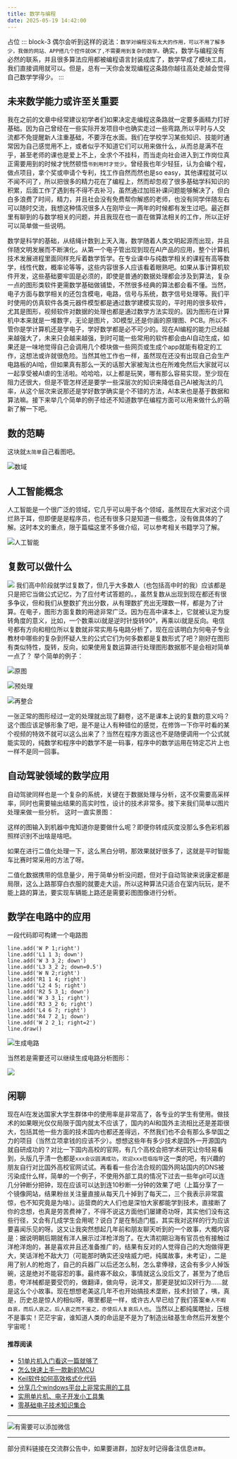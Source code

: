 ```yaml
---
title: 数学与编程
date: 2025-05-19 14:42:00
---
```


占位
::: block-3
偶尔会听到这样的说法：`数学对编程没有太大的作用，可以不用了解多少，我做的网站、APP搭几个控件就OK了,不需要用到复杂的数学。`确实，数学与编程没有必然的联系，并且很多算法应用都被编程语言封装成库了，数学早成了模块工具，我们直接调用就可以。但是，总有一天你会发现编程这条路你越往高处走越会觉得自己数学学得少。
:::
## 未来数学能力或许至关重要
我在之前的文章中经常建议初学者们如果决定走编程这条路就一定要多画精力打好基础。因为自己曾经在一些实际开发项目中也确实走过一些弯路,所以平时与人交流都不免提醒新人注重基础，不要浮在水面。我们在学校学习某些知识、技能时通常因为自己感觉用不上，或者似乎不知道它们可以用来做什么，从而总是满不在乎，甚至老师的课也是爱上不上，全求个不挂科，而当走向社会进入到工作岗位真正需要用到的时候才恍然顿悟`书到用时才觉少`。曾经我也年少轻狂，认为会编个程，做点项目，拿个奖或申请个专利，找工作自然而然也是so easy，其他课程就可以不闻不问了，所以把很多的精力花在了编程上，然而却忽视了很多基础学科知识的积累，后面工作了遇到有不得不去补习，虽然通过加班补课问题能够解决了，但白白多浪费了时间，精力，并且社会没有免费帮你解惑的老师，也没有同学伴随左右可以随时交流，我想这种情况很多人在刚毕业一两年的时候都有发生过吧。最近群里有聊到的与数学相关的问题，并且我现在也一直在做算法相关的工作，所以正好可以简单做一些说明。

数学是科学的基础，从结绳计数到上天入海，数学随着人类文明起源而出现，并且伴随文明发展而不断演化。从第一个电子管出现到现在AI产品的应用，整个计算机技术发展进程里面同样充斥着数学哲学。在专业课中与纯数学相关的课程有高等数学，线性代数，概率论等等，这些内容很多人应该看着眼熟吧。如果从事计算机软件开发，这些基础要牢固是必须的，即使是普通的数据处理都会涉及到算法，复杂一点的图形类软件更需数学基础做铺垫，不然很多经典的算法都会看不懂。当然，电子方面与数学相关的还包含模电，电路，信号与系统，数字信号处理等。我们平时使用的仿真软件各类元器件模型都是通过数学建模实现的，平时用的很多软件，尤其是图形，视频软件对数据的处理也都是通过数学方法实现的。因为图形在计算机中本来就是一堆数字，无论是图片，3D模型,还是你画的原理图、PCB。所以不管你是学计算机还是学电子，学好数学都是必不可少的。现在AI编程的能力已经越来越强大了，未来只会越来越强，到时可能一些常用的软件都会由AI自动生成，如果还是一味地觉得自己会调用几个模块做一些网页或生成个app就能有稳定的工作，这想法或许就很危险。当然其他工作也一样，虽然现在还没有出现自己会生产电路板的AI哈，但如果真有那么一天的话那大家被淘汰也在所难免然后大家就可以一起享受被AI虐的生活啦。哈哈哈，以上都是玩笑，哪有那么容易实现，至少现在阻力还很大，但是不管怎样还是要学一些深层次的知识来降低自己AI被淘汰的几率，从这个层次来说那还是学好数学确实是个不错的方法，AI本来也是基于数据和算法嘛。接下来举几个简单的例子给还不知道数学在编程方面可以用来做什么的萌新了解一下吧。

## 数的范畴
这块就`太简单`自己看图吧。

![数域](https://files.mdnice.com/user/38598/339b104c-220d-4582-9a2a-b39e190e0feb.png)

## 人工智能概念
人工智能是一个很广泛的领域，它几乎可以用于各个领域，虽然现在大家对这个词烂熟于耳，但即便是是程序员，也还有很多只是知道一些概念，没有做具体的了解。这时本文的重点，限于篇幅这里不多做介绍，可以参考相关书籍学习了解。

![人工智能](https://files.mdnice.com/user/38598/1c7c8609-3422-480a-aabc-8a43340732bb.png)

## 复数可以做什么
![](https://files.mdnice.com/user/38598/ebc37f51-5dbe-4bfc-b14d-79fa8599b00a.jpg)
我们高中阶段就学过复数了，但几乎大多数人（也包括高中时的我）应该都是只是把它当做公式记忆，为了应付考试答题的。，虽然复数从出现到现在都还有很多争议，但和我们从整数扩充出分数，从有理数扩充出无理数一样，都是为了计算。在电子，图形方面复数的用途非常广泛。因为在高中课本上，它就被认定为旋转角度的意义，比如，一个数乘以i就是逆时针旋转90°，再乘以i就是反向。电信号都有方向和相位所以复数就非常实用与电路分析了，现在应该明白为何电子专业教材中哪些的复杂到怀疑人生的公式它们为何多数都是复数形式了吧？刚好在图形有类似特性，旋转，反向，如果使用复数运算进行处理图形数据那不是会相对简单一点了？
举个简单的例子：

![原图](https://files.mdnice.com/user/38598/66655f1d-950b-4ea3-ac82-b816c5bd9a91.png)

![预处理](https://files.mdnice.com/user/38598/18b97a1b-bf66-4115-a1c7-c7e4aa708a75.png)

![再整合](https://files.mdnice.com/user/38598/42ea23ac-4b09-498c-8c84-a6713e37bde4.png)

一张正常的图形经过一定的处理就出现了翻卷，这不是课本上说的复数的意义吗？这个图应该足够形象了吧，是不是让人有种错位的感觉，在修饰一下你平时看的某个视频的特效不就可以这么出来了？当然在程序方面这也不是随便调用一个公式就能实现的，纯数学和程序中的数学不是一码事，程序中的数学运用在特定芯片上也一样不是同一回事。

## 自动驾驶领域的数学应用 
自动驾驶同样也是一个复杂的系统，关键在于数据处理与分析，这不仅需要高采样率，同时也需要输出结果的高实时性，设计的技术非常多。接下来我们简单以图片处理来做一些分析。
这时一直实景图：

这样的图输入到机器中鬼知道你是要做什么呢？即便你转成灰度没那么多色彩机器照样识别不出啥是啥吧。

如果在进行二值化处理一下，这么黑白分明，那效果就好很多了，这就是平时智能车比赛时常采用的方法了呀。

二值化数据携带的信息量少，用于简单分析没问题，但对于自动驾驶来说康定都是局限，这么上路那穿白衣服的就要走大运，所以这种算法只适合在室内玩玩，是不能上路的算法，要实现车辆能上路还是需要彩图图像进行分析。

## 数学在电路中的应用
一段代码即可构建一个电路图
```
line.add('W P 1;right')
line.add('L1 1 3; down')
line.add('W 3 3_2; down')
line.add('L3 3_2 2; down=0.5')
line.add('W N 2;right')
line.add('R1 1 4; right')
line.add('L2 4 5; right')
line.add('R2 5 3_1; down')
line.add('W 3 3_1; right')
line.add('R3 3_2 6; right')
line.add('L4 6 7; right')
line.add('R4 7 2_1; down')
line.add('W 2 2_1; right=2')
line.draw()
```
![生成电路](https://files.mdnice.com/user/38598/0b74f8b9-bf4b-4491-a51b-1808b0a06289.png)

当然若是需要还可以继续生成电路分析图形：

![](https://files.mdnice.com/user/38598/438aa1d5-4d18-4af4-bb96-4446311762f3.png)


## 闲聊
现在AI在发达国家大学生群体中的使用率是非常高了，各专业的学生有使用。做技术的如果眼光仅仅局限于国内就太不应该了，国内的AI和国外主流相比还是差距很大，包括其他一些方面的技术国内也都还差得远，不然我们也不会有那么多举国之力的项目（当然立项拿钱的应该不少）。想想这些年有多少技术是国外一开源国内就自研成功的？对比一下国内高校的官网，有几个高校会把学术研究让你轻易看到，头版几乎清一色都是`xxx会议圆满成功`，`欢迎xxx莅临指导`这一类的吧，有兴趣的朋友自行对比国外高校官网试试。再看看一些合法合规的国外网站国内的DNS被污染成什么样，简单的一个例子，不使用外部工具的情况下过去一些年git可以连几分钟断分把钟，现在应该可以达到连10秒断一分钟的效果了吧（上篇分享了一个镜像网站，结果粉丝关注量直接从每天几十掉到了每天二，三个我表示非常震惊，也不知究竟是为啥）。运营商的大人们也是深怕大家都能学到技术，直接断了你的念想，也真是劳苦费神了，不得不说这方面他们屡建奇功呀，其实他们没有这些行径，又会有几成学生会用呢？说白了是在制造门槛，其实我对这样的行为应该要喜闻乐见的呀。这又让我突然想起几年前和朋友聊天听到的一个故事，大概内容是：据说明朝后期就有洋人展示过洋枪洋炮了。在大清初期沿海有官员也有接触过洋枪洋炮的，甚是喜欢并且还准备推广的，结果有反对的人觉得自己的大炮做得更大，笑话洋枪不敌大刀（可能那时确实还没啥威力吧，纯属故事，未考证），二是用了别人的枪炮了，自己的兵器厂以后还怎么制，怎么拿俸禄，这会有多少人掉饭碗，这是绝对不能容忍的事。最终寡不敌众，事情就这么没后文了，甚至为了绝后患，夸洋械都是要受罚的，做翻译，做向导，说洋文，那更是犹如汉奸行为……就是这么个小故事。现在想想老美这几年不也开始搞技术垄断，技术封锁了，咦，真是，历史总是惊人的相似呀，哪里都是一样，或许古人早已给了我们答案`秦人不暇自哀，而后人哀之。后人哀之而不鉴之，亦使后人复哀后人也`。当然以上都纯属瞎扯，压根不是事实！茫茫宇宙，谁知道人类的命运是不是为了制造出硅基生命然后开发整个宇宙呢！


#### 推荐阅读
- [51单片机入门看这一篇就够了](https://mp.weixin.qq.com/s?__biz=MzI1OTQ4MTg4Ng==&mid=2247485523&idx=1&sn=b7fcd1b86e2467d6f03b1a520c39bb06&chksm=ea790022dd0e893452c4994fa16d63111b16d9878c303712f695b58b7af360b7b18c1ed4b201&token=1711068967&lang=zh_CN#rd)
- [怎么快速上手一款新的MCU](https://mp.weixin.qq.com/s?__biz=MzI1OTQ4MTg4Ng==&mid=2247485581&idx=1&sn=b36e6536717774f7931c7aa93d5b237a&chksm=ea7900fcdd0e89ea0db13737720edc996fcb3fdbab3e43b4a92316240ac66d4b5a8bf9a07e78&token=466212876&lang=zh_CN#rd)
- [Keil软件如何高效格式化代码](https://mp.weixin.qq.com/s?__biz=MzI1OTQ4MTg4Ng==&mid=2247485572&idx=1&sn=17cefa35d9d660083d419a7e9b6db6f7&chksm=ea7900f5dd0e89e35b65ba26354cc69ad24f686d8e18abd34e0932567a9345e8c9ed653eee6b&token=1711068967&lang=zh_CN#rd)
- [分享几个windows平台上非常实用的工具](https://mp.weixin.qq.com/s?__biz=MzI1OTQ4MTg4Ng==&mid=2247485420&idx=2&sn=728ca4abbadf7caf51c392e7d7045cbe&chksm=ea790f9ddd0e868b9fa162c80db1876199845f387bbe851c8d38a4e8412329ae635916c13cfb&token=1711068967&lang=zh_CN#rd)
- [实用单片机、电子开发小工具集](https://mp.weixin.qq.com/s?__biz=MzI1OTQ4MTg4Ng==&mid=2247485606&idx=1&sn=2b433faa2e436fc762dc538c9cf3fe14&chksm=ea7900d7dd0e89c169f8948ff3d423016c8f51f1c914eb7b0d20cba8145b9ffa54815915d67b&token=1580674001&lang=zh_CN#rd)
- [零基础电子技术知识集合](https://mp.weixin.qq.com/s?__biz=MzI1OTQ4MTg4Ng==&mid=2247485689&idx=4&sn=211c2d0871a19c5e92cdf0c34f01d96b&chksm=ea790088dd0e899e3042a649a346bc98e94189d1fd18da2b954a7ddb781582dc2d0a82e07f4d&token=970763775&lang=zh_CN#rd)
----

![有需要可以添加微信](https://files.mdnice.com/user/38598/37e7b97e-a5c7-44d1-9e48-bbe22ab3141d.jpg)

----
部分资料链接在交流群公告中，如果要进群，加好友时记得备注信息`进群`。